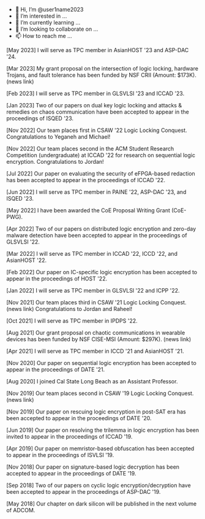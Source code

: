 - 👋 Hi, I’m @user1name2023
- 👀 I’m interested in ...
- 🌱 I’m currently learning ...
- 💞️ I’m looking to collaborate on ...
- 📫 How to reach me ...


[May 2023] I will serve as TPC member in AsianHOST '23 and ASP-DAC '24.

[Mar 2023] My grant proposal on the intersection of logic locking, hardware Trojans, and fault tolerance has been funded by NSF CRII (Amount: $173K). (news link)

[Feb 2023] I will serve as TPC member in GLSVLSI '23 and ICCAD '23.

[Jan 2023] Two of our papers on dual key logic locking and attacks & remedies on chaos communication have been accepted to appear in the proceedings of ISQED '23.

[Nov 2022] Our team places first in CSAW '22 Logic Locking Conquest. Congratulations to Yeganeh and Michael!

[Nov 2022] Our team places second in the ACM Student Research Competition (undergraduate) at ICCAD '22 for research on sequential logic encryption. Congratulations to Jordan!

[Jul 2022] Our paper on evaluating the security of eFPGA-based redaction has been accepted to appear in the proceedings of ICCAD '22.

[Jun 2022] I will serve as TPC member in PAINE '22, ASP-DAC '23, and ISQED '23.

[May 2022] I have been awarded the CoE Proposal Writing Grant (CoE-PWG).

[Apr 2022] Two of our papers on distributed logic encryption and zero-day malware detection have been accepted to appear in the proceedings of GLSVLSI '22.

[Mar 2022] I will serve as TPC member in ICCAD '22, ICCD '22, and AsianHOST '22.

[Feb 2022] Our paper on IC-specific logic encryption has been accepted to appear in the proceedings of HOST '22.

[Jan 2022] I will serve as TPC member in GLSVLSI '22 and ICPP '22.

[Nov 2021] Our team places third in CSAW '21 Logic Locking Conquest. (news link) Congratulations to Jordan and Raheel!

[Oct 2021] I will serve as TPC member in IPDPS '22.

[Aug 2021] Our grant proposal on chaotic communications in wearable devices has been funded by NSF CISE-MSI (Amount: $297K). (news link)

[Apr 2021] I will serve as TPC member in ICCD '21 and AsianHOST '21.

[Nov 2020] Our paper on sequential logic encryption has been accepted to appear in the proceedings of DATE '21.

[Aug 2020] I joined Cal State Long Beach as an Assistant Professor.

[Nov 2019] Our team places second in CSAW '19 Logic Locking Conquest. (news link)

[Nov 2019] Our paper on rescuing logic encryption in post-SAT era has been accepted to appear in the proceedings of DATE '20.

[Jun 2019] Our paper on resolving the trilemma in logic encryption has been invited to appear in the proceedings of ICCAD '19.

[Apr 2019] Our paper on memristor-based obfuscation has been accepted to appear in the proceedings of ISVLSI '19.

[Nov 2018] Our paper on signature-based logic decryption has been accepted to appear in the proceedings of DATE '19.

[Sep 2018] Two of our papers on cyclic logic encryption/decryption have been accepted to appear in the proceedings of ASP-DAC '19.

[May 2018] Our chapter on dark silicon will be published in the next volume of ADCOM.
<!---
user1name2023/user1name2023 is a ✨ special ✨ repository because its `README.md` (this file) appears on your GitHub profile.
You can click the Preview link to take a look at your changes.
--->
